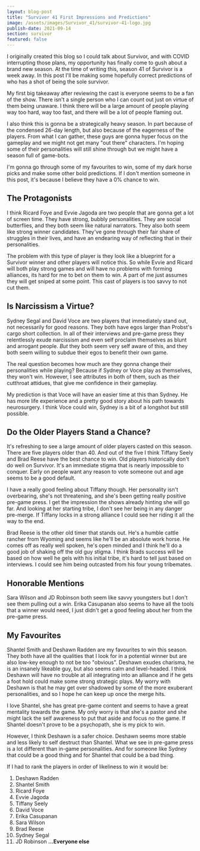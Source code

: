 ```yaml
---
layout: blog-post
title: "Survivor 41 First Impressions and Predictions"
image: /assets/images/Survivor_41/survivor-41-logo.jpg
publish-date: 2021-09-14
section: survivor
featured: false
---
```


I originally created this blog so I could talk about Survivor, and with COVID interrupting those plans, my opportunity has finally come to gush about a brand new season. At the time of writing this, season 41 of Survivor is a week away. In this post I'll be making some hopefully correct predictions of who has a shot of being the sole survivor.

My first big takeaway after reviewing the cast is everyone seems to be a fan of the show. There isn't a single person who I can count out just on virtue of them being unaware. I think there will be a large amount of people playing way too hard, way too fast, and there will be a lot of people flaming out. 

I also think this is gonna be a strategically heavy season. In part because of the condensed 26-day length, but also because of the eagerness of the players. From what I can gather, these guys are gonna hyper focus on the gameplay and we might not get many "out there" characters. I'm hoping some of their personalities will still shine through but we might have a season full of game-bots.

I'm gonna go through some of my favourites to win, some of my dark horse picks and make some other bold predictions. If I don't mention someone in this post, it's because I believe they have a 0% chance to win. 

## The Protagonists

I think Ricard Foye and Evvie Jagoda are two people that are gonna get a lot of screen time. They have strong, bubbly personalities. They are social butterflies, and they both seem like natural narrators. They also both seem like strong winner candidates. They've gone through their fair share of struggles in their lives, and have an endearing way of reflecting that in their personalities.

The problem with this type of player is they look like a blueprint for a Survivor winner and other players will notice this. So while Evvie and Ricard will both play strong games and will have no problems with forming alliances, its hard for me to bet on them to win. A part of me just assumes they will get sniped at some point. This cast of players is too savvy to not cut them. 

## Is Narcissism a Virtue?

Sydney Segal and David Voce are two players that immediately stand out, not necessarily for good reasons. They both have egos larger than Probst's cargo short collection. In all of their interviews and pre-game press they relentlessly exude narcissism and even self proclaim themselves as blunt and arrogant people. *But* they both seem very self aware of this, and they both seem willing to subdue their egos to benefit their own game.

The real question becomes how much are they gonna change their personalities while playing? Because if Sydney or Voce play as themselves, they won't win. However, I see attributes in both of them, such as their cutthroat attidues, that give me confidence in their gameplay. 

My prediction is that Voce will have an easier time at this than Sydney. He has more life experience and a pretty good story about his path towards neurosurgery. I think Voce could win, Sydney is a bit of a longshot but still possible.

## Do the Older Players Stand a Chance?

It's refreshing to see a large amount of older players casted on this season. There are five players older than 40. And out of the five I think Tiffany Seely and Brad Reese have the best chance to win. Old players historically don't do well on Survivor. It's an immediate stigma that is nearly impossible to conquer. Early on people want any reason to vote someone out and age seems to be a good default.

I have a really good feeling about Tiffany though. Her personality isn't overbearing, she's not threatening, and she's been getting really positive pre-game press. I get the impression the shows already hinting she will go far. And looking at her starting tribe, I don't see her being in any danger pre-merge. If Tiffany locks in a strong alliance I could see her riding it all the way to the end.

Brad Reese is the other old timer that stands out. He's a humble cattle rancher from Wyoming and seems like he'll be an absolute work horse. He comes off as really well spoken, he's open minded and I think he'll do a good job of shaking off the old guy stigma. I think Brads success will be based on how well he gels with his initial tribe, it's hard to tell just based on interviews. I could see him being outcasted from his four young tribemates.

## Honorable Mentions

Sara Wilson and JD Robinson both seem like savvy youngsters but I don't see them pulling out a win. Erika Casupanan also seems to have all the tools that a winner would need, I just didn't get a good feeling about her from the pre-game press.

## My Favourites

Shantel Smith and Deshawn Radden are my favourites to win this season. They both have all the qualities that I look for in a potential winner but are also low-key enough to not be too "obvious". Deshawn exudes charisma, he is an insanely likeable guy, but also seems calm and level-headed. I think Deshawn will have no trouble at all integrating into an alliance and if he gets a foot hold could make some strong strategic plays. My worry with Deshawn is that he may get over shadowed by some of the more exuberant personalities, and so I hope he can keep up once the merge hits.

I love Shantel, she has great pre-game content and seems to have a great mentality towards the game. My only worry is that she's a pastor and she might lack the self awareness to put that aside and focus no the game. If Shantel doesn't prove to be a psychopath, she is my pick to win.

However, I think Deshawn is a safer choice. Deshawn seems more stable and less likely to self destruct than Shantel. What we see in pre-game press is a lot different than in-game personalities. And for someone like Sydney that could be a good thing and for Shantel that could be a bad thing.

If I had to rank the players in order of likeliness to win it would be:

1. Deshawn Radden
2. Shantel Smith
3. Ricard Foye
4. Evvie Jagoda
5. Tiffany Seely
6. David Voce
7. Erika Casupanan
8. Sara Wilson
9. Brad Reese
10. Sydney Segal
11. JD Robinson
**...Everyone else**